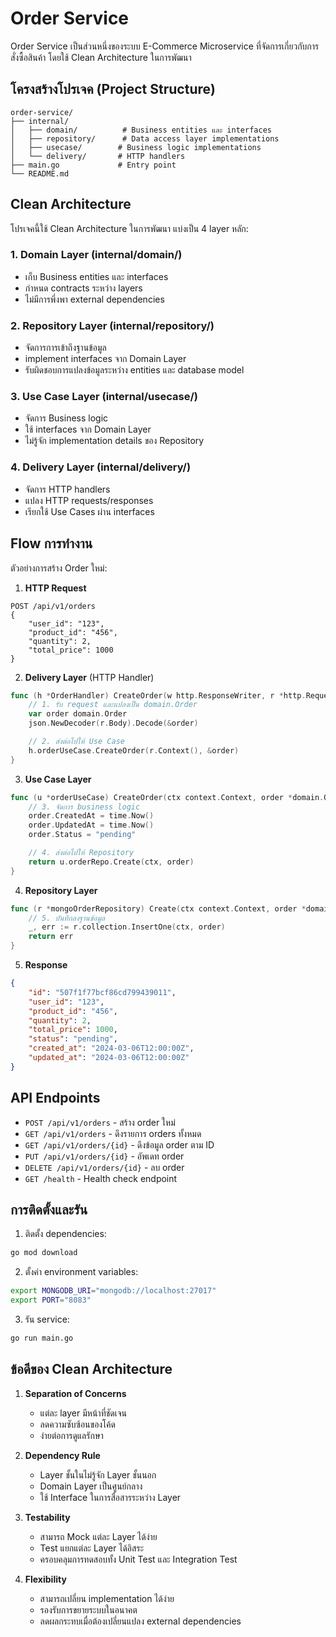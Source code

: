 # Order Service

Order Service เป็นส่วนหนึ่งของระบบ E-Commerce Microservice ที่จัดการเกี่ยวกับการสั่งซื้อสินค้า โดยใช้ Clean Architecture ในการพัฒนา

## โครงสร้างโปรเจค (Project Structure)

```
order-service/
├── internal/
│   ├── domain/          # Business entities และ interfaces
│   ├── repository/      # Data access layer implementations
│   ├── usecase/        # Business logic implementations
│   └── delivery/       # HTTP handlers
├── main.go             # Entry point
└── README.md
```

## Clean Architecture

โปรเจคนี้ใช้ Clean Architecture ในการพัฒนา แบ่งเป็น 4 layer หลัก:

### 1. Domain Layer (internal/domain/)
- เก็บ Business entities และ interfaces
- กำหนด contracts ระหว่าง layers
- ไม่มีการพึ่งพา external dependencies

### 2. Repository Layer (internal/repository/)
- จัดการการเข้าถึงฐานข้อมูล
- implement interfaces จาก Domain Layer
- รับผิดชอบการแปลงข้อมูลระหว่าง entities และ database model

### 3. Use Case Layer (internal/usecase/)
- จัดการ Business logic
- ใช้ interfaces จาก Domain Layer
- ไม่รู้จัก implementation details ของ Repository

### 4. Delivery Layer (internal/delivery/)
- จัดการ HTTP handlers
- แปลง HTTP requests/responses
- เรียกใช้ Use Cases ผ่าน interfaces

## Flow การทำงาน

ตัวอย่างการสร้าง Order ใหม่:

1. **HTTP Request**
```http
POST /api/v1/orders
{
    "user_id": "123",
    "product_id": "456",
    "quantity": 2,
    "total_price": 1000
}
```

2. **Delivery Layer** (HTTP Handler)
```go
func (h *OrderHandler) CreateOrder(w http.ResponseWriter, r *http.Request) {
    // 1. รับ request และแปลงเป็น domain.Order
    var order domain.Order
    json.NewDecoder(r.Body).Decode(&order)

    // 2. ส่งต่อไปให้ Use Case
    h.orderUseCase.CreateOrder(r.Context(), &order)
}
```

3. **Use Case Layer**
```go
func (u *orderUseCase) CreateOrder(ctx context.Context, order *domain.Order) error {
    // 3. จัดการ business logic
    order.CreatedAt = time.Now()
    order.UpdatedAt = time.Now()
    order.Status = "pending"

    // 4. ส่งต่อไปให้ Repository
    return u.orderRepo.Create(ctx, order)
}
```

4. **Repository Layer**
```go
func (r *mongoOrderRepository) Create(ctx context.Context, order *domain.Order) error {
    // 5. บันทึกลงฐานข้อมูล
    _, err := r.collection.InsertOne(ctx, order)
    return err
}
```

5. **Response**
```json
{
    "id": "507f1f77bcf86cd799439011",
    "user_id": "123",
    "product_id": "456",
    "quantity": 2,
    "total_price": 1000,
    "status": "pending",
    "created_at": "2024-03-06T12:00:00Z",
    "updated_at": "2024-03-06T12:00:00Z"
}
```

## API Endpoints

- `POST /api/v1/orders` - สร้าง order ใหม่
- `GET /api/v1/orders` - ดึงรายการ orders ทั้งหมด
- `GET /api/v1/orders/{id}` - ดึงข้อมูล order ตาม ID
- `PUT /api/v1/orders/{id}` - อัพเดท order
- `DELETE /api/v1/orders/{id}` - ลบ order
- `GET /health` - Health check endpoint

## การติดตั้งและรัน

1. ติดตั้ง dependencies:
```bash
go mod download
```

2. ตั้งค่า environment variables:
```bash
export MONGODB_URI="mongodb://localhost:27017"
export PORT="8083"
```

3. รัน service:
```bash
go run main.go
```

## ข้อดีของ Clean Architecture

1. **Separation of Concerns**
   - แต่ละ layer มีหน้าที่ชัดเจน
   - ลดความซับซ้อนของโค้ด
   - ง่ายต่อการดูแลรักษา

2. **Dependency Rule**
   - Layer ชั้นในไม่รู้จัก Layer ชั้นนอก
   - Domain Layer เป็นศูนย์กลาง
   - ใช้ Interface ในการสื่อสารระหว่าง Layer

3. **Testability**
   - สามารถ Mock แต่ละ Layer ได้ง่าย
   - Test แยกแต่ละ Layer ได้อิสระ
   - ครอบคลุมการทดสอบทั้ง Unit Test และ Integration Test

4. **Flexibility**
   - สามารถเปลี่ยน implementation ได้ง่าย
   - รองรับการขยายระบบในอนาคต
   - ลดผลกระทบเมื่อต้องเปลี่ยนแปลง external dependencies

